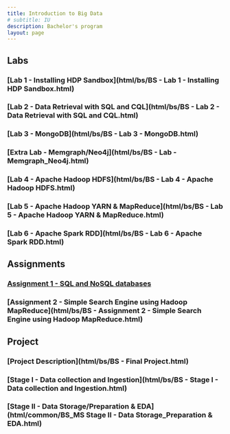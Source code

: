 ```yaml
---
title: Introduction to Big Data
# subtitle: IU
description: Bachelor's program
layout: page
---
```



## Labs

### [Lab 1 - Installing HDP Sandbox](html/bs/BS - Lab 1 - Installing HDP Sandbox.html)
### [Lab 2 - Data Retrieval with SQL and CQL](html/bs/BS - Lab 2 - Data Retrieval with SQL and CQL.html)
### [Lab 3 - MongoDB](html/bs/BS - Lab 3 - MongoDB.html)
### [Extra Lab - Memgraph/Neo4j](html/bs/BS - Lab - Memgraph_Neo4j.html)
### [Lab 4 - Apache Hadoop HDFS](html/bs/BS - Lab 4 - Apache Hadoop HDFS.html)
### [Lab 5 - Apache Hadoop YARN & MapReduce](html/bs/BS - Lab 5 - Apache Hadoop YARN & MapReduce.html)
### [Lab 6 - Apache Spark RDD](html/bs/BS - Lab 6 - Apache Spark RDD.html)
<!-- ### [Lab 7 - Apache Spark DataFrame & SQL](html/bs/BS - Lab 6 - Apache Spark DataFrame & SQL.html) -->
<!-- ### [Lab 8 - Apache Spark MLLib](html/bs/BS - Lab 6 - Apache Spark MLLib.html) -->



## Assignments
### [Assignment 1 - SQL and NoSQL databases](html/bs/BS%20-%20Assignment%201%20-%20SQL%20%26%20NoSQL%20Databases.html)
### [Assignment 2 - Simple Search Engine using Hadoop MapReduce](html/bs/BS - Assignment 2 - Simple Search Engine using Hadoop MapReduce.html)
<!-- ### [Assignment 2 - Apache Hadoop](html/bs/Apache Hadoop.html) -->
<!-- [Assignment 3 - Apache Spark](html/bs/Apache Spark.html) -->

## Project
### [Project Description](html/bs/BS - Final Project.html)
### [Stage I - Data collection and Ingestion](html/bs/BS - Stage I - Data collection and Ingestion.html)
### [Stage II - Data Storage/Preparation & EDA](html/common/BS_MS Stage II - Data Storage_Preparation & EDA.html)


